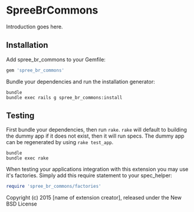 SpreeBrCommons
==============

Introduction goes here.

Installation
------------

Add spree_br_commons to your Gemfile:

```ruby
gem 'spree_br_commons'
```

Bundle your dependencies and run the installation generator:

```shell
bundle
bundle exec rails g spree_br_commons:install
```

Testing
-------

First bundle your dependencies, then run `rake`. `rake` will default to building the dummy app if it does not exist, then it will run specs. The dummy app can be regenerated by using `rake test_app`.

```shell
bundle
bundle exec rake
```

When testing your applications integration with this extension you may use it's factories.
Simply add this require statement to your spec_helper:

```ruby
require 'spree_br_commons/factories'
```

Copyright (c) 2015 [name of extension creator], released under the New BSD License
